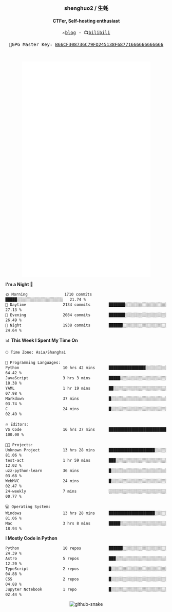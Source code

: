<h3 align="center"> shenghuo2 / 生蚝 </h3>
<h4 align="center" >CTFer, Self-hosting enthusiast</h3>


<p align="center">
  <samp>
    ✍️<a href="https://blog.shenghuo2.top/">blog</a> -
    📺<a href="https://space.bilibili.com/85894935">bilibili</a>
  </samp>
</p>
<p align="center">
  <samp>
     🔐GPG Master Key: <a align="center" href="https://github.com/shenghuo2.gpg">B66CF308736C79FD245138F68771666666666666</a>
  </samp>
</p>
<br>
<p align="center">
  <a href="https://github.com/shenghuo2">
    <img width="400" align="top" src="https://github.com/shenghuo2/shenghuo2/blob/main/metrics.left.svg" />
  </a>
  <a href="https://github.com/shenghuo2">
    <img width="400" align="top" src="https://github.com/shenghuo2/shenghuo2/blob/main/metrics.right.svg" />
  </a>
</p>


<!--START_SECTION:waka-->
**I'm a Night 🦉** 

```text
🌞 Morning                1710 commits        █████░░░░░░░░░░░░░░░░░░░░   21.74 % 
🌆 Daytime                2134 commits        ███████░░░░░░░░░░░░░░░░░░   27.13 % 
🌃 Evening                2084 commits        ███████░░░░░░░░░░░░░░░░░░   26.49 % 
🌙 Night                  1938 commits        ██████░░░░░░░░░░░░░░░░░░░   24.64 % 
```


📊 **This Week I Spent My Time On** 

```text
🕑︎ Time Zone: Asia/Shanghai

💬 Programming Languages: 
Python                   10 hrs 42 mins      ████████████████░░░░░░░░░   64.42 % 
JavaScript               3 hrs 3 mins        █████░░░░░░░░░░░░░░░░░░░░   18.38 % 
YAML                     1 hr 19 mins        ██░░░░░░░░░░░░░░░░░░░░░░░   07.98 % 
Markdown                 37 mins             █░░░░░░░░░░░░░░░░░░░░░░░░   03.74 % 
C                        24 mins             █░░░░░░░░░░░░░░░░░░░░░░░░   02.49 % 

🔥 Editors: 
VS Code                  16 hrs 37 mins      █████████████████████████   100.00 % 

🐱‍💻 Projects: 
Unknown Project          13 hrs 28 mins      ████████████████████░░░░░   81.06 % 
test-act                 1 hr 59 mins        ███░░░░░░░░░░░░░░░░░░░░░░   12.02 % 
uzz-python-learn         36 mins             █░░░░░░░░░░░░░░░░░░░░░░░░   03.68 % 
WebMVC                   24 mins             █░░░░░░░░░░░░░░░░░░░░░░░░   02.47 % 
24-weekly                7 mins              ░░░░░░░░░░░░░░░░░░░░░░░░░   00.77 % 

💻 Operating System: 
Windows                  13 hrs 28 mins      ████████████████████░░░░░   81.06 % 
Mac                      3 hrs 8 mins        █████░░░░░░░░░░░░░░░░░░░░   18.94 % 
```

**I Mostly Code in Python** 

```text
Python                   10 repos            ██████░░░░░░░░░░░░░░░░░░░   24.39 % 
Astro                    5 repos             ███░░░░░░░░░░░░░░░░░░░░░░   12.20 % 
TypeScript               2 repos             █░░░░░░░░░░░░░░░░░░░░░░░░   04.88 % 
CSS                      2 repos             █░░░░░░░░░░░░░░░░░░░░░░░░   04.88 % 
Jupyter Notebook         1 repo              █░░░░░░░░░░░░░░░░░░░░░░░░   02.44 % 
```




<!--END_SECTION:waka-->


<div align="center">
  <picture>
    <source media="(prefers-color-scheme: dark)" srcset="https://gist.githubusercontent.com/shenghuo2/bfce20b14ab0484cef03bae6e60e0b3a/raw/github-snake-dark.svg" />
    <source media="(prefers-color-scheme: light)" srcset="https://gist.githubusercontent.com/shenghuo2/bfce20b14ab0484cef03bae6e60e0b3a/raw/github-snake.svg" />
    <img alt="github-snake" src="https://gist.githubusercontent.com/shenghuo2/bfce20b14ab0484cef03bae6e60e0b3a/raw/github-snake.svg" />
  </picture>
</div>

<!--
**shenghuo2/shenghuo2** is a ✨ _special_ ✨ repository because its `README.md` (this file) appears on your GitHub profile.

Here are some ideas to get you started:

- 🔭 I’m currently working on ...
- 🌱 I’m currently learning ...
- 👯 I’m looking to collaborate on ...
- 🤔 I’m looking for help with ...
- 💬 Ask me about ...
- 📫 How to reach me: ...
- 😄 Pronouns: ...
- ⚡ Fun fact: ...
-->
